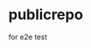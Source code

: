 # publicrepo
for e2e test



































































































































































































































































































































































































































































































































































































































































































































































































































































































































































































































































































































































































































































































































































































































































































































































































































































































































































































































































































































































































































































































































































































































































































































































































































































































































































































































































































































































































































































































































































































































































































































